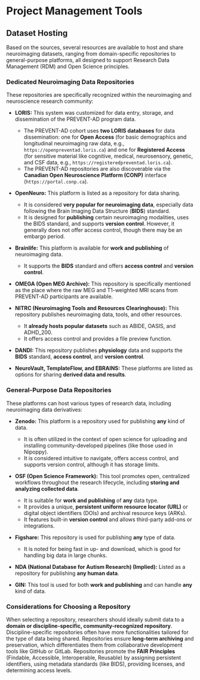 # Project Management Tools

## Dataset Hosting

Based on the sources, several resources are available to host and
share neuroimaging datasets, ranging from domain-specific repositories
to general-purpose platforms, all designed to support Research Data
Management (RDM) and Open Science principles.

### Dedicated Neuroimaging Data Repositories

These repositories are specifically recognized within the neuroimaging
and neuroscience research community:

*   **LORIS:** This system was customized for data entry, storage, and
	dissemination of the PREVENT-AD program data.
	*   The PREVENT-AD cohort uses **two LORIS databases** for data
		dissemination: one for **Open Access** (for basic demographics
		and longitudinal neuroimaging raw data, e.g.,
		`https://openpreventad.loris.ca`) and one for **Registered
		Access** (for sensitive material like cognitive, medical,
		neurosensory, genetic, and CSF data, e.g.,
		`https://registeredpreventad.loris.ca`).
	*   The PREVENT-AD repositories are also discoverable via the
		**Canadian Open Neuroscience Platform (CONP)** interface
		(`https://portal.conp.ca`).

*   **OpenNeuro:** This platform is listed as a repository for data
	sharing.
	*   It is considered **very popular for neuroimaging data**,
		especially data following the Brain Imaging Data Structure
		(**BIDS**) standard.
	*   It is designed for **publishing** certain neuroimaging
		modalities, uses the BIDS standard, and supports **version
		control**. However, it generally does not offer access
		control, though there may be an embargo period.

*   **Brainlife:** This platform is available for **work and
	publishing** of neuroimaging data.
	*   It supports the **BIDS** standard and offers **access
		control** and **version control**.

*   **OMEGA (Open MEG Archive):** This repository is specifically
	mentioned as the place where the raw MEG and T1-weighted MRI scans
	from PREVENT-AD participants are available.

*   **NITRC (Neuroimaging Tools and Resources Clearinghouse):** This
	repository publishes neuroimaging data, tools, and other
	resources.
	*   It **already hosts popular datasets** such as ABIDE, OASIS,
		and ADHD\_200.
	*   It offers access control and provides a file preview function.

*   **DANDI:** This repository publishes **physiology** data and
	supports the **BIDS** standard, **access control**, and **version
	control**.

*   **NeuroVault, TemplateFlow, and EBRAINS:** These platforms are
	listed as options for sharing **derived data and results**.

### General-Purpose Data Repositories

These platforms can host various types of research data, including
neuroimaging data derivatives:

*   **Zenodo:** This platform is a repository used for publishing
	**any** kind of data.
	*   It is often utilized in the context of open science for
		uploading and installing community-developed pipelines (like
		those used in Nipoppy).
	*   It is considered intuitive to navigate, offers access control,
		and supports version control, although it has storage limits.

*   **OSF (Open Science Framework):** This tool promotes open,
	centralized workflows throughout the research lifecycle, including
	**storing and analyzing collected data**.
	*   It is suitable for **work and publishing** of **any** data
		type.
	*   It provides a unique, **persistent uniform resource locator
		(URL)** or digital object identifiers (DOIs) and archival
		resource keys (ARKs).
	*   It features built-in **version control** and allows
		third-party add-ons or integrations.

*   **Figshare:** This repository is used for publishing **any** type
	of data.
	*   It is noted for being fast in up- and download, which is good
		for handling big data in large chunks.

*   **NDA (National Database for Autism Research) (Implied):** Listed
	as a repository for publishing **any human data**.

*   **GIN:** This tool is used for both **work and publishing** and
	can handle **any** kind of data.

### Considerations for Choosing a Repository

When selecting a repository, researchers should ideally submit data to
a **domain or discipline-specific, community-recognized
repository**. Discipline-specific repositories often have more
functionalities tailored for the type of data being
shared. Repositories ensure **long-term archiving** and preservation,
which differentiates them from collaborative development tools like
GitHub or GitLab. Repositories promote the **FAIR Principles**
(Findable, Accessible, Interoperable, Reusable) by assigning
persistent identifiers, using metadata standards (like BIDS),
providing licenses, and determining access levels.
